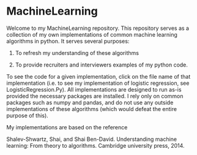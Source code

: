 # MachineLearning

Welcome to my MachineLearning repository. This repository serves as a collection of my own implementations of common machine learning algorithms in python. It serves several purposes:

1. To refresh my understanding of these algorithms

2. To provide recruiters and interviewers examples of my python code.

To see the code for a given implementation, click on the file name of that implementation (i.e. to see my implementation of logistic regression, see LogisticRegression.Py). All implementations are designed to run as-is provided the necessary packages are installed. I rely only on common packages such as numpy and pandas, and do not use any outside implementations of these algorithms (which would defeat the entire purpose of this). 

My implementations are based on the reference

Shalev-Shwartz, Shai, and Shai Ben-David. Understanding machine learning: From theory to algorithms. Cambridge university press, 2014.
